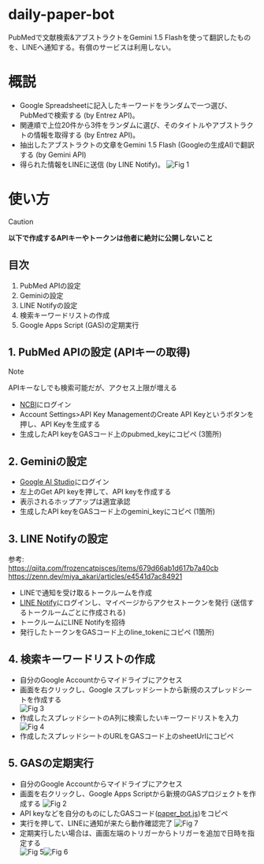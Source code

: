 # daily-paper-bot
PubMedで文献検索&アブストラクトをGemini 1.5 Flashを使って翻訳したものを、LINEへ通知する。有償のサービスは利用しない。

# 概説
- Google Spreadsheetに記入したキーワードをランダムで一つ選び、PubMedで検索する (by Entrez API)。
- 関連順で上位20件から3件をランダムに選び、そのタイトルやアブストラクトの情報を取得する (by Entrez API)。
- 抽出したアブストラクトの文章をGemini 1.5 Flash (Googleの生成AI)で翻訳する (by Gemini API)
- 得られた情報をLINEに送信 (by LINE Notify)。
![Fig 1](/image/fig1.png)

# 使い方
> [!CAUTION]
> **以下で作成するAPIキーやトークンは他者に絶対に公開しないこと**

## 目次
1. PubMed APIの設定
2. Geminiの設定
3. LINE Notifyの設定
4. 検索キーワードリストの作成
5. Google Apps Script (GAS)の定期実行

## 1. PubMed APIの設定 (APIキーの取得)
> [!NOTE]
> APIキーなしでも検索可能だが、アクセス上限が増える  

- [NCBI](https://www.ncbi.nlm.nih.gov/)にログイン
- Account Settings>API Key ManagementのCreate API Keyというボタンを押し、API Keyを生成する
- 生成したAPI keyをGASコード上のpubmed_keyにコピペ (3箇所)

## 2. Geminiの設定
- [Google AI Studio](https://ai.google.dev/aistudio?hl=ja)にログイン
- 左上のGet API keyを押して、API keyを作成する
- 表示されるホップアップは適宜承認
- 生成したAPI keyをGASコード上のgemini_keyにコピペ (1箇所)

## 3. LINE Notifyの設定

参考:  
https://qiita.com/frozencatpisces/items/679d66ab1d617b7a40cb  
https://zenn.dev/miya_akari/articles/e4541d7ac84921

- LINEで通知を受け取るトークルームを作成
- [LINE Notify](https://notify-bot.line.me/ja/)にログインし、マイページからアクセストークンを発行 (送信するトークルームごとに作成される)
- トークルームにLINE Notifyを招待
- 発行したトークンをGASコード上のline_tokenにコピペ (1箇所)
  
## 4. 検索キーワードリストの作成
- 自分のGoogle Accountからマイドライブにアクセス
- 画面を右クリックし、Google スプレッドシートから新規のスプレッドシートを作成する  
![Fig 3](/image/fig3.png)
- 作成したスプレッドシートのA列に検索したいキーワードリストを入力
![Fig 4](/image/fig4.png)
- 作成したスプレッドシートのURLをGASコード上のsheetUrlにコピペ

## 5. GASの定期実行

- 自分のGoogle Accountからマイドライブにアクセス
- 画面を右クリックし、Google Apps Scriptから新規のGASプロジェクトを作成する
![Fig 2](/image/fig2.png)
- API keyなどを自分のものにしたGASコード([paper_bot.js](/paper_bot.js))をコピペ
- 実行を押して、LINEに通知が来たら動作確認完了
 ![Fig 7](/image/fig7.png)
- 定期実行したい場合は、画面左端のトリガーからトリガーを追加で日時を指定する  
![Fig 5](/image/fig5.png)![Fig 6](/image/fig6.png)